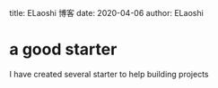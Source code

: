 title: ELaoshi 博客
date: 2020-04-06
author: ELaoshi

# a good starter

I have created several starter to help building projects


